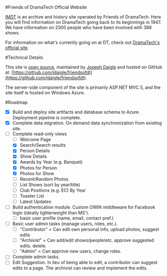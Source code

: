#Friends of DramaTech Official Website

[IMDT](http://imdt.friendsofdt.org/) is an archive and history site operated by Friends of DramaTech.
Here you will find information on DramaTech going back to its beginnings in 1947.
We have information on 2300 people who have been involved with 388 shows.

For information on what's currently going on at DT, check out [DramaTech's official site](http://dramatech.org/).

#Technical Details

This site is [open source](https://github.com/jdaigle/friendsofdt), maintained by [Joseph Daigle](https://github.com/jdaigle) and hosted on GitHub at: [https://github.com/jdaigle/friendsofdt](https://github.com/jdaigle/friendsofdt).

The server-side component of the site is primarily ASP.NET MVC 5, and the site itself is hosted on Windows Azure.

#Roadmap

* [x] Build and deploy site artifacts and database schema to Azure. Deployment pipeline is complete.
* [x] Complete data migration. On demand data synchronization from existing site.
* [ ] Complete read-only views
  * [ ] Welcome Page
  * [x] Search/Search results
  * [x] Person Details
  * [x] Show Details
  * [x] Awards by Year (e.g. Banquet)
  * [x] Photos for Person
  * [x] Photos for Show
  * [ ] Recent/Random Photos
  * [ ] List Shows (sort by year/title)
  * [ ] Club Positions (e.g. EC) By Year
  * [ ] Toaster List
  * [ ] Latest Updates
* [ ] Build authentication module. Custom OWIN middleware for Facebook login (ideally lighterweight than MS').
  * [ ] basic user profile (name, email, contact pref.)
* [ ] Basic user admin tasks (manage users, roles, etc.).
  * [ ] "Contributor" = Can edit own personal info, upload photos, suggest edits
  * [ ] "Archivist" = Can add/edit shows/people/etc. approve suggested edits. delete.
  * [ ] "Admin" = Can approve new users, change roles.
* [ ] Complete admin tasks.
* [ ] Edit Suggestion. In lieu of being able to edit, a contributor can suggest edits to a page. The archivist can review and implement the edits.